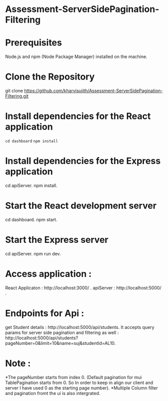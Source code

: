 # Assessment-ServerSidePagination-Filtering
# Prerequisites
Node.js and npm (Node Package Manager) installed on the machine.
# Clone the Repository 
git clone https://github.com/kharvisujith/Assessment-ServerSidePagination-Filtering.git 


  # Install dependencies for the React application
  `cd dashboard`
  `npm install`
  
 # Install dependencies for the Express application
  cd apiServer.
  npm install.

 # Start the React development server
  cd dashboard.
  npm start.

 # Start the Express server
  cd apiServer.
  npm run dev.


# Access application : 
  React Applicaton : http://localhost:3000/  .
  apiServer : http://localhost:5000/  .

# Endpoints for Api : 
  get Student details  : http://localhost:5000/api/students.
  It accepts query params for server side pagination and filtering as well : http://localhost:5000/api/students?pageNumber=0&limit=10&name=suj&studentId=AL10.
  
# Note : 
*The pageNumber starts from index 0. (Default pagination for mui TablePagination starts from 0. So In order to keep in align our client and server I have used 0 as the starting page number).
*Multiple Column filter and pagination fromt the ui is also intergrated.



  


